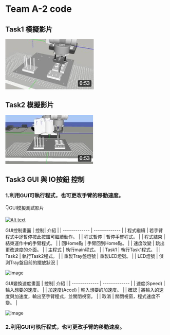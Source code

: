# Team A-2 code

## Task1 模擬影片
[![Alt text](https://github.com/HappyKodalin/Team_A-2/blob/main/3363.png)](https://youtu.be/_5Xv-JR7kB4)

## Task2 模擬影片
[![Alt text](https://github.com/HappyKodalin/Team_A-2/blob/main/565.png)](https://youtu.be/YnPk6M07ZD0)

## Task3 GUI 與 IO按鈕 控制
### 1.利用GUI可執行程式，也可更改手臂的移動速度。

👇GUI模擬測試影片

[![Alt text](https://github.com/HappyKodalin/Team_A-2/assets/55493510/5abdd5a8-316a-4539-b0d4-605c241f6c21)](https://youtu.be/j7sycMXbqHM)

 GUI控制畫面
| 控制| 介紹 |
| ------------- | ------------- |
| 程式繼續  | 若手臂程式中途暫停按此按鈕可繼續動作。 |
| 程式暫停  | 暫停手臂程式。 |
| 程式結束  | 結束運作中的手臂程式。 |
| 回Home點  | 手臂回到Home點。 |
| 速度改變 | 跳出更改速度的介面。  |
| 主程式  | 執行main程式。  |
| Task1  | 執行Task1程式。  |
| Task2  | 執行Task2程式。  |
| 重製Tray盤燈號  | 重製LED燈號。  |
| LED燈號 | 偵測Tray盤目前的擺放狀況  |
  
![image](https://github.com/HappyKodalin/Team_A-2/assets/55493510/f1333059-2e8a-44d3-ada5-a1a21e031a00)

 GUI變換速度畫面
| 控制| 介紹 |
| ------------- | ------------- |
| 速度(Speed)  | 輸入想要的速度。 |
| 加速度(Accel)  | 輸入想要的加速度。 |
| 確認  | 將輸入的速度與加速度，輸出至手臂程式，並關閉視窗。 |
| 取消  | 關閉視窗，程式速度不變。 | 
 
![image](https://github.com/HappyKodalin/Team_A-2/assets/55493510/036ceb34-b052-4d3b-ac7b-427098a8af55)

### 2.利用GUI可執行程式，也可更改手臂的移動速度。


